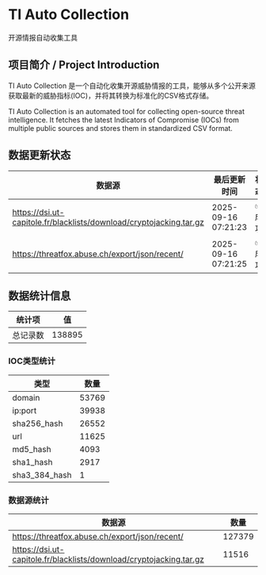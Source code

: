 # TI Auto Collection

 开源情报自动收集工具

## 项目简介 / Project Introduction

TI Auto Collection 是一个自动化收集开源威胁情报的工具，能够从多个公开来源获取最新的威胁指标(IOC)，并将其转换为标准化的CSV格式存储。

TI Auto Collection is an automated tool for collecting open-source threat intelligence. It fetches the latest Indicators of Compromise (IOCs) from multiple public sources and stores them in standardized CSV format.

## 数据更新状态

| 数据源 | 最后更新时间 | 状态 |
|--------|------------|------|
| https://dsi.ut-capitole.fr/blacklists/download/cryptojacking.tar.gz | 2025-09-16 07:21:23 | ✅ 成功 |
| https://threatfox.abuse.ch/export/json/recent/ | 2025-09-16 07:21:25 | ✅ 成功 |












































































































































































## 数据统计信息

| 统计项 | 值 |
|--------|----|
| 总记录数 | 138895 |

### IOC类型统计

| 类型 | 数量 |
|------|------|
| domain | 53769 |
| ip:port | 39938 |
| sha256_hash | 26552 |
| url | 11625 |
| md5_hash | 4093 |
| sha1_hash | 2917 |
| sha3_384_hash | 1 |

### 数据源统计

| 数据源 | 数量 |
|--------|------|
| https://threatfox.abuse.ch/export/json/recent/ | 127379 |
| https://dsi.ut-capitole.fr/blacklists/download/cryptojacking.tar.gz | 11516 |
